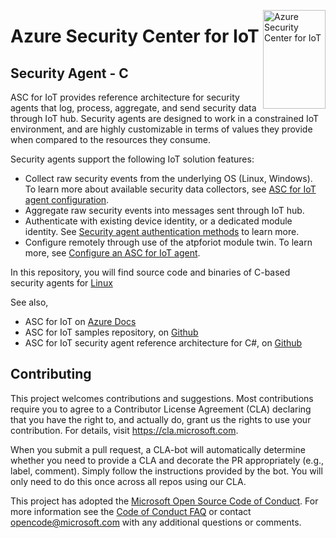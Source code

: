<img src="https://github.com/Azure/IoT-ATP/blob/master/logo/logo.svg" align="right"
     title="Azure Security Center for IoT" width="100" height="158">
    
# Azure Security Center for IoT

## Security Agent - C

ASC for IoT provides reference architecture for security agents that log, process, aggregate, and send security data through IoT hub.
Security agents are designed to work in a constrained IoT environment, and are highly customizable in terms of values they provide when compared to the resources they consume.

Security agents support the following IoT solution features:
- Collect raw security events from the underlying OS (Linux, Windows). To learn more about available security data collectors, see [ASC for IoT agent configuration](https://aka.ms/iot-security-docs-config).
- Aggregate raw security events into messages sent through IoT hub.
- Authenticate with existing device identity, or a dedicated module identity. See [Security agent authentication methods](https://aka.ms/iot-security-docs-auth) to learn more.
- Configure remotely through use of the atpforiot module twin. To learn more, see [Configure an ASC for IoT agent](https://aka.ms/iot-security-docs-config).

In this repository, you will find source code and binaries of C-based security agents for [Linux](https://aka.ms/iot-security-docs-agent-c-linux)

See also,

- ASC for IoT on [Azure Docs](https://aka.ms/iot-security-docs-agents)
- ASC for IoT samples repository, on [Github](https://aka.ms/iot-security-github-samples)
- ASC for IoT security agent reference architecture for C#, on [Github](https://aka.ms/iot-security-github-cs)

## Contributing

This project welcomes contributions and suggestions.  Most contributions require you to agree to a
Contributor License Agreement (CLA) declaring that you have the right to, and actually do, grant us
the rights to use your contribution. For details, visit https://cla.microsoft.com.

When you submit a pull request, a CLA-bot will automatically determine whether you need to provide
a CLA and decorate the PR appropriately (e.g., label, comment). Simply follow the instructions
provided by the bot. You will only need to do this once across all repos using our CLA.

This project has adopted the [Microsoft Open Source Code of Conduct](https://opensource.microsoft.com/codeofconduct/).
For more information see the [Code of Conduct FAQ](https://opensource.microsoft.com/codeofconduct/faq/) or
contact [opencode@microsoft.com](mailto:opencode@microsoft.com) with any additional questions or comments.
